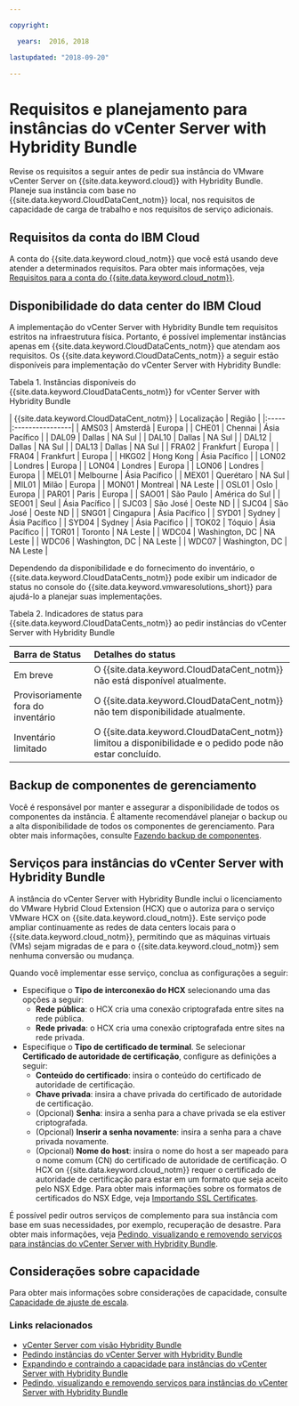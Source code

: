 ```yaml
---

copyright:

  years:  2016, 2018

lastupdated: "2018-09-20"

---
```


# Requisitos e planejamento para instâncias do vCenter Server with Hybridity Bundle

Revise os requisitos a seguir antes de pedir sua instância do VMware vCenter Server on {{site.data.keyword.cloud}} with Hybridity Bundle. Planeje sua instância com base no {{site.data.keyword.CloudDataCent_notm}} local, nos requisitos de capacidade de carga de trabalho e nos requisitos de serviço adicionais.

## Requisitos da conta do IBM Cloud

A conta do {{site.data.keyword.cloud_notm}} que você está usando deve atender a determinados requisitos. Para obter mais informações, veja [Requisitos para a conta do {{site.data.keyword.cloud_notm}}](../vmonic/slaccountrequirement.html).

## Disponibilidade do data center do IBM Cloud

A implementação do vCenter Server with Hybridity Bundle tem requisitos estritos na infraestrutura física. Portanto, é possível implementar instâncias apenas em {{site.data.keyword.CloudDataCents_notm}} que atendam aos requisitos. Os {{site.data.keyword.CloudDataCents_notm}} a seguir estão disponíveis para implementação do vCenter Server with Hybridity Bundle:

Tabela 1. Instâncias disponíveis do {{site.data.keyword.CloudDataCents_notm}} for vCenter Server with Hybridity Bundle

| {{site.data.keyword.CloudDataCent_notm}} | Localização | Região |
|:-----|:----------------|
| AMS03 | Amsterdã | Europa |
| CHE01 | Chennai | Ásia Pacífico |
| DAL09 | Dallas | NA Sul |
| DAL10 | Dallas | NA Sul |
| DAL12 | Dallas | NA Sul |
| DAL13 | Dallas | NA Sul |
| FRA02 | Frankfurt | Europa |
| FRA04 | Frankfurt | Europa |
| HKG02 | Hong Kong | Ásia Pacífico |
| LON02 | Londres | Europa |
| LON04 | Londres | Europa |
| LON06 | Londres | Europa |
| MEL01 | Melbourne | Ásia Pacífico |
| MEX01 | Querétaro | NA Sul |
| MIL01 | Milão | Europa |
| MON01 | Montreal | NA Leste |
| OSL01 | Oslo | Europa |
| PAR01 | Paris | Europa |
| SAO01 | São Paulo | América do Sul |
| SEO01 | Seul | Ásia Pacífico |
| SJC03 | São José | Oeste ND |
| SJC04 | São José | Oeste ND |
| SNG01 | Cingapura | Ásia Pacífico |
| SYD01 | Sydney | Ásia Pacífico |
| SYD04 | Sydney | Ásia Pacífico |
| TOK02 | Tóquio | Ásia Pacífico |
| TOR01 | Toronto | NA Leste |
| WDC04 | Washington, DC | NA Leste |
| WDC06 | Washington, DC | NA Leste |
| WDC07 | Washington, DC | NA Leste |

Dependendo da disponibilidade e do fornecimento do inventário, o {{site.data.keyword.CloudDataCents_notm}} pode exibir um indicador de status no console do {{site.data.keyword.vmwaresolutions_short}} para ajudá-lo a planejar suas implementações.

Tabela 2. Indicadores de status para {{site.data.keyword.CloudDataCents_notm}} ao pedir instâncias do vCenter Server with Hybridity Bundle

| Barra de Status | Detalhes do status |
|:------------------------------|:--------------------------------------------------|
| Em breve                   | O {{site.data.keyword.CloudDataCent_notm}} não está disponível atualmente. |
| Provisoriamente fora do inventário  | O {{site.data.keyword.CloudDataCent_notm}} não tem disponibilidade atualmente. |
| Inventário limitado             | O {{site.data.keyword.CloudDataCent_notm}} limitou a disponibilidade e o pedido pode não estar concluído. |

## Backup de componentes de gerenciamento

Você é responsável por manter e assegurar a disponibilidade de todos os componentes da instância. É altamente recomendável planejar o backup ou a alta disponibilidade de todos os componentes de gerenciamento. Para obter mais informações, consulte [Fazendo backup de componentes](../archiref/solution/solution_backingup.html).

## Serviços para instâncias do vCenter Server with Hybridity Bundle

A instância do vCenter Server with Hybridity Bundle inclui o licenciamento do VMware Hybrid Cloud Extension (HCX) que o autoriza para o serviço VMware HCX on {{site.data.keyword.cloud_notm}}. Este serviço pode ampliar continuamente as redes de data centers locais para o {{site.data.keyword.cloud_notm}}, permitindo que as máquinas virtuais (VMs) sejam migradas de e para o {{site.data.keyword.cloud_notm}} sem nenhuma conversão ou mudança.

Quando você implementar esse serviço, conclua as configurações a seguir:
* Especifique o **Tipo de interconexão do HCX** selecionando uma das opções a seguir:
  * **Rede pública**: o HCX cria uma conexão criptografada entre sites na rede pública.
  * **Rede privada**: o HCX cria uma conexão criptografada entre sites na rede privada.
* Especifique o **Tipo de certificado de terminal**. Se selecionar **Certificado de autoridade de certificação**, configure as definições a seguir:
  * **Conteúdo do certificado**: insira o conteúdo do certificado de autoridade de certificação.
  * **Chave privada**: insira a chave privada do certificado de autoridade de certificação.
  * (Opcional) **Senha**: insira a senha para a chave privada se ela estiver criptografada.
  * (Opcional) **Inserir a senha novamente**: insira a senha para a chave privada novamente.
  * (Opcional) **Nome do host**: insira o nome do host a ser mapeado para o nome comum (CN) do certificado de autoridade de certificação. O HCX on {{site.data.keyword.cloud_notm}} requer o certificado de autoridade de certificação para estar em um formato que seja aceito pelo NSX Edge. Para obter mais informações sobre os formatos de certificados do NSX Edge, veja [Importando SSL Certificates](https://docs.vmware.com/en/VMware-NSX-for-vSphere/6.3/com.vmware.nsx.admin.doc/GUID-19D3A4FD-DF17-43A3-9343-25EE28273BC6.html).

É possível pedir outros serviços de complemento para sua instância com base em suas necessidades, por exemplo, recuperação de desastre. Para obter mais informações, veja [Pedindo, visualizando e removendo serviços para instâncias do vCenter Server with Hybridity Bundle](vc_hybrid_addingremovingservices.html).

## Considerações sobre capacidade

Para obter mais informações sobre considerações de capacidade, consulte [Capacidade de ajuste de escala](../archiref/solution/solution_scaling.html).

### Links relacionados

* [vCenter Server com visão Hybridity Bundle](vc_hybrid_overview.html)
* [Pedindo instâncias do vCenter Server with Hybridity Bundle](vc_hybrid_orderinginstance.html)
* [Expandindo e contraindo a capacidade para instâncias do vCenter Server with Hybridity Bundle](vc_hybrid_addingremovingservers.html)
* [Pedindo, visualizando e removendo serviços para instâncias do vCenter Server with Hybridity Bundle](vc_hybrid_addingremovingservices.html)
